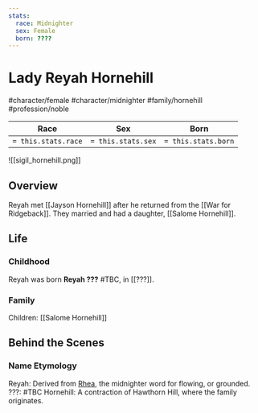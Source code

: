 ```yaml
---
stats:
  race: Midnighter
  sex: Female
  born: ????
---
```


# Lady Reyah Hornehill
#character/female #character/midnighter #family/hornehill #profession/noble

Race | Sex | Born
-----|-----|-----
`= this.stats.race` | `= this.stats.sex` | `= this.stats.born` | `= this.stats.died`

![[sigil_hornehill.png]]

## Overview
Reyah met [[Jayson Hornehill]] after he returned from the [[War for Ridgeback]].
They married and had a daughter, [[Salome Hornehill]].

## Life
### Childhood
Reyah was born **Reyah ???** #TBC, in [[???]].

### Family
Children: [[Salome Hornehill]]

## Behind the Scenes
### Name Etymology
Reyah: Derived from [Rhea](https://www.behindthename.com/name/rhea), the midnighter word for flowing, or grounded.
???: #TBC
Hornehill: A contraction of Hawthorn Hill, where the family originates.